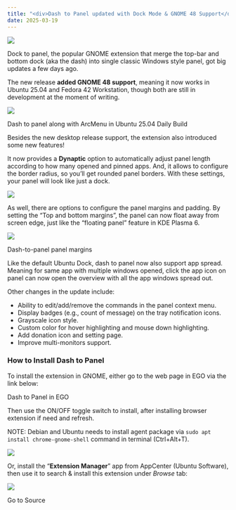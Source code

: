 ```yaml
---
title: "<div>Dash to Panel updated with Dock Mode & GNOME 48 Support</div>"
date: 2025-03-19
---
```


![](https://ubuntuhandbook.org/wp-content/uploads/2023/11/gnome-logo-dark-250x250.webp)

Dock to panel, the popular GNOME extension that merge the top-bar and bottom dock (aka the dash) into single classic Windows style panel, got big updates a few days ago.

The new release **added GNOME 48 support**, meaning it now works in Ubuntu 25.04 and Fedora 42 Workstation, though both are still in development at the moment of writing.

![](https://ubuntuhandbook.org/wp-content/uploads/2025/03/ubuntu-dashtopanel-700x393.webp)

Dash to panel along with ArcMenu in Ubuntu 25.04 Daily Build

Besides the new desktop release support, the extension also introduced some new features!

It now provides a **Dynaptic** option to automatically adjust panel length according to how many opened and pinned apps. And, it allows to configure the border radius, so you’ll get rounded panel borders. With these settings, your panel will look like just a dock.

![](https://ubuntuhandbook.org/wp-content/uploads/2025/03/dash2panel-dynamic-length-700x374.webp)

As well, there are options to configure the panel margins and padding. By setting the “Top and bottom margins”, the panel can now float away from screen edge, just like the “floating panel” feature in KDE Plasma 6.

![](https://ubuntuhandbook.org/wp-content/uploads/2025/03/dash-to-panel-floating-panel-700x381.webp)

Dash-to-panel panel margins

Like the default Ubuntu Dock, dash to panel now also support app spread. Meaning for same app with multiple windows opened, click the app icon on panel can now open the overview with all the app windows spread out.

Other changes in the update include:

- Ability to edit/add/remove the commands in the panel context menu.
- Display badges (e.g., count of message) on the tray notification icons.
- Grayscale icon style.
- Custom color for hover highlighting and mouse down highlighting.
- Add donation icon and setting page.
- Improve multi-monitors support.

### How to Install Dash to Panel

To install the extension in GNOME, either go to the web page in EGO via the link below:

Dash to Panel in EGO

Then use the ON/OFF toggle switch to install, after installing browser extension if need and refresh.

NOTE: Debian and Ubuntu needs to install agent package via `sudo apt install chrome-gnome-shell` command in terminal (Ctrl+Alt+T).

![](https://ubuntuhandbook.org/wp-content/uploads/2021/06/install-dash2panel-600x353.jpg)

Or, install the “**Extension Manager**” app from AppCenter (Ubuntu Software), then use it to search & install this extension under _Browse_ tab:

![](https://ubuntuhandbook.org/wp-content/uploads/2025/03/dash-to-panel-700x529.webp)

Go to Source
